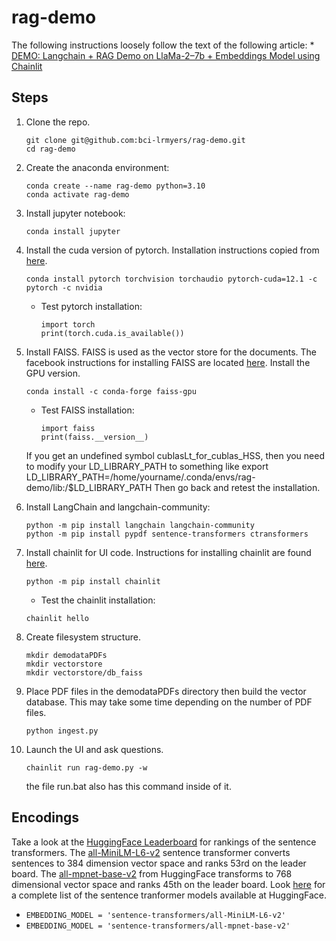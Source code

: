 # rag-demo

The following instructions loosely follow the text of the following article:
    * [DEMO: Langchain + RAG Demo on LlaMa-2–7b + Embeddings Model using Chainlit](https://medium.com/@madhur.prashant7/demo-langchain-rag-demo-on-llama-2-7b-embeddings-model-using-chainlit-559c10ce3fbf)
	
## Steps

1. Clone the repo.
    ```
	git clone git@github.com:bci-lrmyers/rag-demo.git
	cd rag-demo
	```
1. Create the anaconda environment:
    ```
	conda create --name rag-demo python=3.10
	conda activate rag-demo
	```
1. Install jupyter notebook:
    ```
    conda install jupyter
    ```
1. Install the cuda version of pytorch. Installation instructions copied
   from [here](https://pytorch.org/get-started/locally/).
    ```
	conda install pytorch torchvision torchaudio pytorch-cuda=12.1 -c pytorch -c nvidia
	```
	* Test pytorch installation:
        ```
		import torch
		print(torch.cuda.is_available())
		```
2. Install FAISS. FAISS is used as the vector store for the documents. The
   facebook instructions for installing FAISS are located [here](https://github.com/facebookresearch/faiss/blob/main/INSTALL.md).
   Install the GPU version.
    ```
	conda install -c conda-forge faiss-gpu
    ```
	* Test FAISS installation:
	    ```
		import faiss
		print(faiss.__version__)
		```
	If you get an undefined symbol cublasLt_for_cublas_HSS, then you need to modify your LD_LIBRARY_PATH
	to something like
	export LD_LIBRARY_PATH=/home/yourname/.conda/envs/rag-demo/lib:/$LD_LIBRARY_PATH
	Then go back and retest the installation.
	
3. Install LangChain and langchain-community:
    ```
	python -m pip install langchain langchain-community
	python -m pip install pypdf sentence-transformers ctransformers
	```
4. Install chainlit for UI code. Instructions for installing chainlit are
   found [here](https://docs.chainlit.io/get-started/installation).
    ```
	python -m pip install chainlit
	```
	* Test the chainlit installation:
	```
	chainlit hello
	```
5. Create filesystem structure.
    ```
	mkdir demodataPDFs
	mkdir vectorstore
	mkdir vectorstore/db_faiss
	```
6. Place PDF files in the demodataPDFs directory then build the
   vector database. This may take some time depending on the number
   of PDF files.
    ```
	python ingest.py
	```
7. Launch the UI and ask questions.
    ```
	chainlit run rag-demo.py -w
	```
	the file run.bat also has this command inside of it.

## Encodings

Take a look at the [HuggingFace Leaderboard](https://huggingface.co/spaces/mteb/leaderboard)
for rankings of the sentence transformers. The [all-MiniLM-L6-v2](https://huggingface.co/sentence-transformers/all-MiniLM-L6-v2)
sentence transformer converts sentences to 384 dimension vector space and ranks 53rd on the
leader board. The [all-mpnet-base-v2](https://huggingface.co/sentence-transformers/all-mpnet-base-v2)
from HuggingFace transforms to 768 dimensional vector space and ranks 45th on the leader
board. Look [here](https://huggingface.co/sentence-transformers?sort_models=downloads#models)
for a complete list of the sentence tranformer models available at HuggingFace.

* ```EMBEDDING_MODEL = 'sentence-transformers/all-MiniLM-L6-v2'```
* ```EMBEDDING_MODEL = 'sentence-transformers/all-mpnet-base-v2'```
